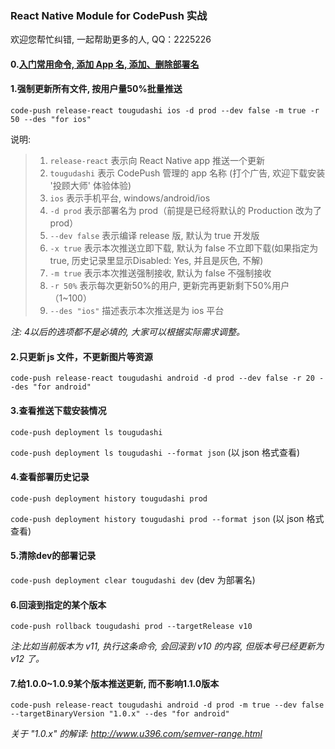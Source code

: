 ### React Native Module for CodePush 实战

欢迎您帮忙纠错, 一起帮助更多的人, QQ：2225226

#### 0.[入门常用命令, 添加 App 名, 添加、删除部署名](https://github.com/Kennytian/learning-react-native/blob/master/components/code-push-basic.md#code-push-的常用命令)

#### 1.强制更新所有文件, 按用户量50%批量推送
`code-push release-react tougudashi ios -d prod --dev false -m true -r 50 --des "for ios"`

说明:
>1. `release-react` 表示向 React Native app 推送一个更新
>2. `tougudashi` 表示 CodePush 管理的 app 名称 (打个广告, 欢迎下载安装 '投顾大师' 体验体验)
>3. `ios` 表示手机平台, windows/android/ios
>4. `-d prod` 表示部署名为 prod（前提是已经将默认的 Production 改为了 prod）
>5. `--dev false` 表示编译 release 版, 默认为 true 开发版
>6. `-x true` 表示本次推送立即下载, 默认为 false 不立即下载(如果指定为 true, 历史记录里显示Disabled: Yes, 并且是灰色, 不解)
>7. `-m true` 表示本次推送强制接收, 默认为 false 不强制接收
>8. `-r 50%` 表示每次更新50%的用户, 更新完再更新剩下50%用户（1~100）
>9. `--des "ios"` 描述表示本次推送是为 ios 平台

_注: 4以后的选项都不是必填的, 大家可以根据实际需求调整。_


#### 2.只更新 js 文件，不更新图片等资源
`code-push release-react tougudashi android -d prod --dev false -r 20 --des "for android"`

#### 3.查看推送下载安装情况
`code-push deployment ls tougudashi`

`code-push deployment ls tougudashi --format json` (以 json 格式查看)

#### 4.查看部署历史记录
`code-push deployment history tougudashi prod`

`code-push deployment history tougudashi prod --format json` (以 json 格式查看)

#### 5.清除dev的部署记录
`code-push deployment clear tougudashi dev` (dev 为部署名)

#### 6.回滚到指定的某个版本
`code-push rollback tougudashi prod --targetRelease v10`

_注:比如当前版本为 v11, 执行这条命令, 会回滚到 v10 的内容, 但版本号已经更新为 v12 了。_

#### 7.给1.0.0~1.0.9某个版本推送更新, 而不影响1.1.0版本
`code-push release-react tougudashi android -d prod -m true --dev false --targetBinaryVersion "1.0.x" --des "for android"`

_关于 "1.0.x" 的解译: http://www.u396.com/semver-range.html_